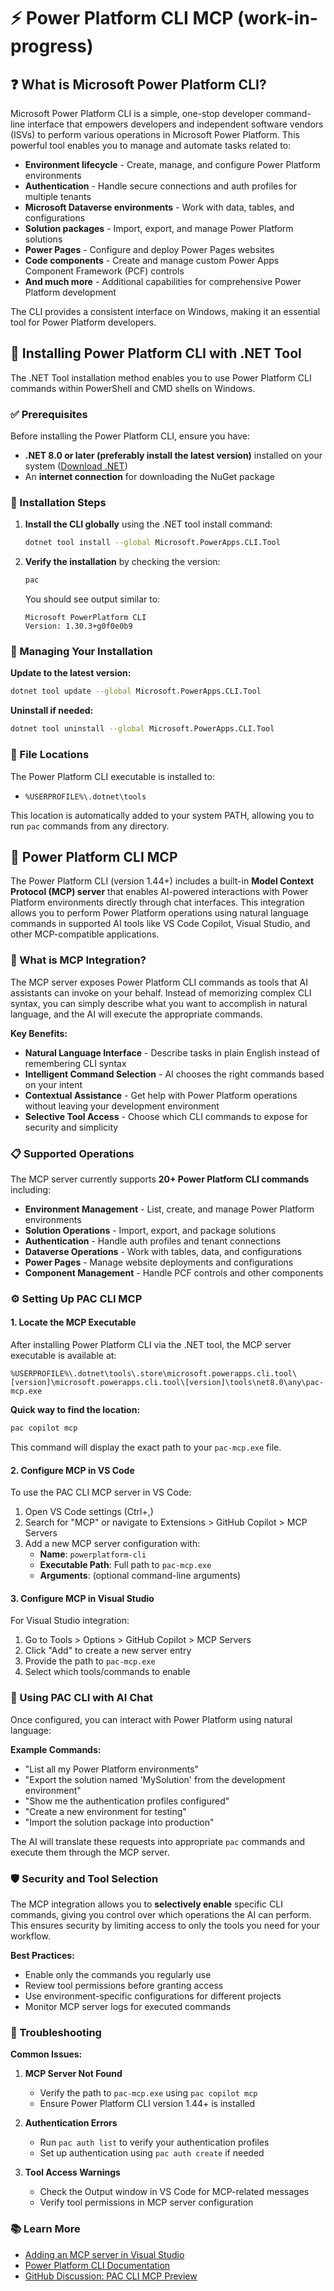# ⚡ Power Platform CLI MCP (work-in-progress)

## ❓ What is Microsoft Power Platform CLI?

Microsoft Power Platform CLI is a simple, one-stop developer command-line interface that empowers developers and independent software vendors (ISVs) to perform various operations in Microsoft Power Platform. This powerful tool enables you to manage and automate tasks related to:

- **Environment lifecycle** - Create, manage, and configure Power Platform environments
- **Authentication** - Handle secure connections and auth profiles for multiple tenants
- **Microsoft Dataverse environments** - Work with data, tables, and configurations
- **Solution packages** - Import, export, and manage Power Platform solutions
- **Power Pages** - Configure and deploy Power Pages websites
- **Code components** - Create and manage custom Power Apps Component Framework (PCF) controls
- **And much more** - Additional capabilities for comprehensive Power Platform development

The CLI provides a consistent interface on Windows, making it an essential tool for Power Platform developers.

## 💾 Installing Power Platform CLI with .NET Tool

The .NET Tool installation method enables you to use Power Platform CLI commands within PowerShell and CMD shells on Windows.

### ✅ Prerequisites

Before installing the Power Platform CLI, ensure you have:

- **.NET 8.0 or later (preferably install the latest version)** installed on your system ([Download .NET](https://dotnet.microsoft.com/download))
- An **internet connection** for downloading the NuGet package

### 🚀 Installation Steps

1. **Install the CLI globally** using the .NET tool install command:

   ```bash
   dotnet tool install --global Microsoft.PowerApps.CLI.Tool
   ```

1. **Verify the installation** by checking the version:

   ```bash
   pac
   ```

   You should see output similar to:

   ```text
   Microsoft PowerPlatform CLI
   Version: 1.30.3+g0f0e0b9
   ```

### 🔧 Managing Your Installation

**Update to the latest version:**

```bash
dotnet tool update --global Microsoft.PowerApps.CLI.Tool
```

**Uninstall if needed:**

```bash
dotnet tool uninstall --global Microsoft.PowerApps.CLI.Tool
```

### 📁 File Locations

The Power Platform CLI executable is installed to:

- `%USERPROFILE%\.dotnet\tools`

This location is automatically added to your system PATH, allowing you to run `pac` commands from any directory.

## 🤖 Power Platform CLI MCP

The Power Platform CLI (version 1.44+) includes a built-in **Model Context Protocol (MCP) server** that enables AI-powered interactions with Power Platform environments directly through chat interfaces. This integration allows you to perform Power Platform operations using natural language commands in supported AI tools like VS Code Copilot, Visual Studio, and other MCP-compatible applications.

### 🚀 What is MCP Integration?

The MCP server exposes Power Platform CLI commands as tools that AI assistants can invoke on your behalf. Instead of memorizing complex CLI syntax, you can simply describe what you want to accomplish in natural language, and the AI will execute the appropriate commands.

**Key Benefits:**

- **Natural Language Interface** - Describe tasks in plain English instead of remembering CLI syntax
- **Intelligent Command Selection** - AI chooses the right commands based on your intent  
- **Contextual Assistance** - Get help with Power Platform operations without leaving your development environment
- **Selective Tool Access** - Choose which CLI commands to expose for security and simplicity

### 📋 Supported Operations

The MCP server currently supports **20+ Power Platform CLI commands** including:

- **Environment Management** - List, create, and manage Power Platform environments
- **Solution Operations** - Import, export, and package solutions
- **Authentication** - Handle auth profiles and tenant connections
- **Dataverse Operations** - Work with tables, data, and configurations
- **Power Pages** - Manage website deployments and configurations
- **Component Management** - Handle PCF controls and other components

### ⚙️ Setting Up PAC CLI MCP

#### 1. Locate the MCP Executable

After installing Power Platform CLI via the .NET tool, the MCP server executable is available at:

```text
%USERPROFILE%\.dotnet\tools\.store\microsoft.powerapps.cli.tool\[version]\microsoft.powerapps.cli.tool\[version]\tools\net8.0\any\pac-mcp.exe
```

**Quick way to find the location:**

```bash
pac copilot mcp
```

This command will display the exact path to your `pac-mcp.exe` file.

#### 2. Configure MCP in VS Code

To use the PAC CLI MCP server in VS Code:

1. Open VS Code settings (Ctrl+,)
1. Search for "MCP" or navigate to Extensions > GitHub Copilot > MCP Servers
1. Add a new MCP server configuration with:
   - **Name**: `powerplatform-cli`
   - **Executable Path**: Full path to `pac-mcp.exe`
   - **Arguments**: (optional command-line arguments)

#### 3. Configure MCP in Visual Studio

For Visual Studio integration:

1. Go to Tools > Options > GitHub Copilot > MCP Servers
1. Click "Add" to create a new server entry
1. Provide the path to `pac-mcp.exe`
1. Select which tools/commands to enable

### 💬 Using PAC CLI with AI Chat

Once configured, you can interact with Power Platform using natural language:

**Example Commands:**

- "List all my Power Platform environments"
- "Export the solution named 'MySolution' from the development environment"
- "Show me the authentication profiles configured"
- "Create a new environment for testing"
- "Import the solution package into production"

The AI will translate these requests into appropriate `pac` commands and execute them through the MCP server.

### 🛡️ Security and Tool Selection

The MCP integration allows you to **selectively enable** specific CLI commands, giving you control over which operations the AI can perform. This ensures security by limiting access to only the tools you need for your workflow.

**Best Practices:**

- Enable only the commands you regularly use
- Review tool permissions before granting access
- Use environment-specific configurations for different projects
- Monitor MCP server logs for executed commands

### 🔧 Troubleshooting

**Common Issues:**

1. **MCP Server Not Found**
   - Verify the path to `pac-mcp.exe` using `pac copilot mcp`
   - Ensure Power Platform CLI version 1.44+ is installed

1. **Authentication Errors**
   - Run `pac auth list` to verify your authentication profiles
   - Set up authentication using `pac auth create` if needed

1. **Tool Access Warnings**
   - Check the Output window in VS Code for MCP-related messages
   - Verify tool permissions in MCP server configuration

### 📚 Learn More

- [Adding an MCP server in Visual Studio](https://learn.microsoft.com/visualstudio/ide/mcp-servers#adding-an-mcp-server)
- [Power Platform CLI Documentation](https://learn.microsoft.com/power-platform/developer/cli/introduction)
- [GitHub Discussion: PAC CLI MCP Preview](https://github.com/microsoft/powerplatform-build-tools/discussions/1182)

